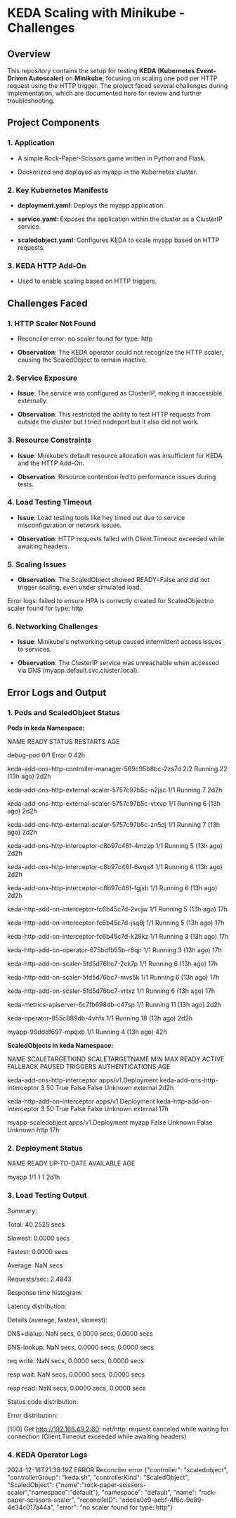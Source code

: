 KEDA Scaling with Minikube - Challenges
=======================================

**Overview**
------------

This repository contains the setup for testing **KEDA (Kubernetes Event-Driven Autoscaler)** on **Minikube**, focusing on scaling one pod per HTTP request using the HTTP trigger. The project faced several challenges during implementation, which are documented here for review and further troubleshooting.

**Project Components**
----------------------

### **1\. Application**

*   A simple Rock-Paper-Scissors game written in Python and Flask.
    
*   Dockerized and deployed as myapp in the Kubernetes cluster.
    

### **2\. Key Kubernetes Manifests**

*   **deployment.yaml**: Deploys the myapp application.
    
*   **service.yaml**: Exposes the application within the cluster as a ClusterIP service.
    
*   **scaledobject.yaml**: Configures KEDA to scale myapp based on HTTP requests.
    

### **3\. KEDA HTTP Add-On**

*   Used to enable scaling based on HTTP triggers.
    

**Challenges Faced**
--------------------

### **1\. HTTP Scaler Not Found**

*   Reconciler error: no scaler found for type: http
    
*   **Observation**: The KEDA operator could not recognize the HTTP scaler, causing the ScaledObject to remain inactive.
    

### **2\. Service Exposure**

*   **Issue**: The service was configured as ClusterIP, making it inaccessible externally.
    
*   **Observation**: This restricted the ability to test HTTP requests from outside the cluster but I tried nodeport but it also did not work.
        
### **3\. Resource Constraints**

*   **Issue**: Minikube’s default resource allocation was insufficient for KEDA and the HTTP Add-On.
    
*   **Observation**: Resource contention led to performance issues during tests.
    

### **4\. Load Testing Timeout**

*   **Issue**: Load testing tools like hey timed out due to service misconfiguration or network issues.
    
*   **Observation**: HTTP requests failed with Client.Timeout exceeded while awaiting headers.
    

### **5\. Scaling Issues**

*   **Observation**: The ScaledObject showed READY=False and did not trigger scaling, even under simulated load.

Error logs:  failed to ensure HPA is correctly created for ScaledObjectno scaler found for type: http
    

### **6\. Networking Challenges**

*   **Issue**: Minikube's networking setup caused intermittent access issues to services.
    
*   **Observation**: The ClusterIP service was unreachable when accessed via DNS (myapp.default.svc.cluster.local).

**Error Logs and Output**
-------------------------

### **1\. Pods and ScaledObject Status**

**Pods in keda Namespace:**

NAME READY STATUS RESTARTS AGE

debug-pod 0/1 Error 0 42h

keda-add-ons-http-controller-manager-569c95b8bc-2zs7d 2/2 Running 22 (13h ago) 2d2h

keda-add-ons-http-external-scaler-5757c97b5c-n2jsc 1/1 Running 7 2d2h

keda-add-ons-http-external-scaler-5757c97b5c-vtxvp 1/1 Running 6 (13h ago) 2d2h

keda-add-ons-http-external-scaler-5757c97b5c-zn5dj 1/1 Running 7 (13h ago) 2d2h

keda-add-ons-http-interceptor-c8b97c46f-4mzzp 1/1 Running 5 (13h ago) 2d2h

keda-add-ons-http-interceptor-c8b97c46f-6wqs4 1/1 Running 6 (13h ago) 2d2h

keda-add-ons-http-interceptor-c8b97c46f-fgjxb 1/1 Running 6 (13h ago) 2d2h

keda-http-add-on-interceptor-fc6b45c7d-2vcjw 1/1 Running 5 (13h ago) 17h

keda-http-add-on-interceptor-fc6b45c7d-jsq8j 1/1 Running 5 (13h ago) 17h

keda-http-add-on-interceptor-fc6b45c7d-k29kz 1/1 Running 3 (13h ago) 17h

keda-http-add-on-operator-675bdfb55b-r8qjr 1/1 Running 3 (13h ago) 17h

keda-http-add-on-scaler-5fd5d76bc7-2ck7p 1/1 Running 6 (13h ago) 17h

keda-http-add-on-scaler-5fd5d76bc7-mvs5k 1/1 Running 6 (13h ago) 17h

keda-http-add-on-scaler-5fd5d76bc7-vrtxz 1/1 Running 6 (13h ago) 17h

keda-metrics-apiserver-6c7fb698db-c47sp 1/1 Running 11 (13h ago) 2d2h

keda-operator-855c889db-4vhfx 1/1 Running 18 (13h ago) 2d2h

myapp-99dddf697-mpqxb 1/1 Running 4 (13h ago) 42h

**ScaledObjects in keda Namespace:**

NAME SCALETARGETKIND SCALETARGETNAME MIN MAX READY ACTIVE FALLBACK PAUSED TRIGGERS AUTHENTICATIONS AGE

keda-add-ons-http-interceptor apps/v1.Deployment keda-add-ons-http-interceptor 3 50 True False False Unknown external 2d2h

keda-http-add-on-interceptor apps/v1.Deployment keda-http-add-on-interceptor 3 50 True False False Unknown external 17h

myapp-scaledobject apps/v1.Deployment myapp False Unknown False Unknown http 17h

### **2\. Deployment Status**

NAME READY UP-TO-DATE AVAILABLE AGE

myapp 1/1 1 1 2d1h

### **3\. Load Testing Output**

Summary:

Total: 40.2525 secs

Slowest: 0.0000 secs

Fastest: 0.0000 secs

Average: NaN secs

Requests/sec: 2.4843

Response time histogram:

Latency distribution:

Details (average, fastest, slowest):

DNS+dialup: NaN secs, 0.0000 secs, 0.0000 secs

DNS-lookup: NaN secs, 0.0000 secs, 0.0000 secs

req write: NaN secs, 0.0000 secs, 0.0000 secs

resp wait: NaN secs, 0.0000 secs, 0.0000 secs

resp read: NaN secs, 0.0000 secs, 0.0000 secs

Status code distribution:

Error distribution:

\[100\] Get http://192.168.49.2:80: net/http: request canceled while waiting for connection (Client.Timeout exceeded while awaiting headers)

### **4\. KEDA Operator Logs**

2024-12-18T21:38:19Z ERROR Reconciler error {"controller": "scaledobject", "controllerGroup": "keda.sh", "controllerKind": "ScaledObject", "ScaledObject": {"name":"rock-paper-scissors-scaler","namespace":"default"}, "namespace": "default", "name": "rock-paper-scissors-scaler", "reconcileID": "edcea0e9-aebf-4f6c-9e89-4e34c017a44a", "error": "no scaler found for type: http"}
  
